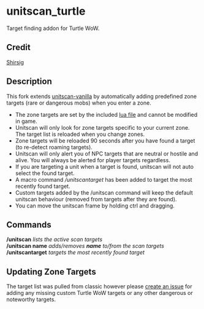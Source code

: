 # unitscan_turtle    
Target finding addon for Turtle WoW.

## Credit
[Shirsig](https://github.com/shirsig/unitscan-vanilla)

## Description
This fork extends [unitscan-vanilla](https://github.com/shirsig/unitscan-vanilla) by automatically adding predefined zone targets (rare or dangerous mobs) when you enter a zone.

- The zone targets are set by the included [lua file](https://github.com/GryllsAddons/unitscan-turtle/blob/master/zonetargets.lua) and cannot be modified in game.
- Unitscan will only look for zone targets specific to your current zone. The target list is reloaded when you change zones.
- Zone targets will be reloaded 90 seconds after you have found a target (to re-detect roaming targets).
- Unitscan will only alert you of NPC targets that are neutral or hostile and alive. You will always be alerted for player targets regardless.
- If you are targeting a unit when a target is found, unitscan will not auto select the found target.
- A macro command */unitscantarget* has been added to target the most recently found target.
- Custom targets added by the /unitscan command will keep the default unitscan behaviour (removed from targets after they are found).
- You can move the unitscan frame by holding ctrl and dragging.

## Commands
**/unitscan** *lists the active scan targets*    
**/unitscan name** *adds/removes **name** to/from the scan targets*    
**/unitscantarget** *targets the most recently found target*    

## Updating Zone Targets
The target list was pulled from classic however please [create an issue](https://github.com/GryllsAddons/unitscan-turtle/issues) for adding any missing custom Turtle WoW targets or any other dangerous or noteworthy targets.
